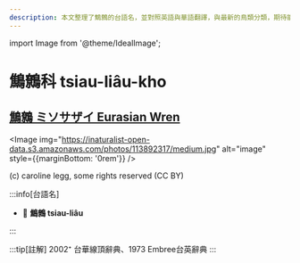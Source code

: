 ```yaml
---
description: 本文整理了鷦鷯的台語名，並對照英語與華語翻譯，與最新的鳥類分類，期待能夠供未來的台語鳥類圖鑑當作參考
---
```


import Image from '@theme/IdealImage';

# 鷦鷯科 tsiau-liâu-kho

## [鷦鷯 ミソサザイ Eurasian Wren](https://ebird.org/species/taiwrb1)

<Image img="https://inaturalist-open-data.s3.amazonaws.com/photos/113892317/medium.jpg" alt="image" style={{marginBottom: '0rem'}} />

<div className="image-caption">
(c) caroline legg, some rights reserved (CC BY)
</div>

:::info[台語名]

- 🎯 **鷦鷯 tsiau-liâu**

:::

:::tip[註解]
2002⁺ 台華線頂辭典、1973 Embree台英辭典
:::
